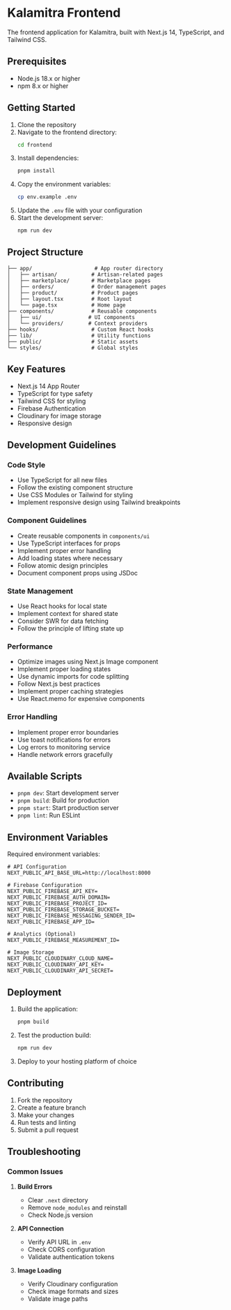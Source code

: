 # Kalamitra Frontend

The frontend application for Kalamitra, built with Next.js 14, TypeScript, and Tailwind CSS.

## Prerequisites

- Node.js 18.x or higher
- npm 8.x or higher

## Getting Started

1. Clone the repository
2. Navigate to the frontend directory:
   ```bash
   cd frontend
   ```
3. Install dependencies:
   ```bash
   pnpm install
   ```
4. Copy the environment variables:
   ```bash
   cp env.example .env
   ```
5. Update the `.env` file with your configuration
6. Start the development server:
   ```bash
   npm run dev
   ```

## Project Structure

```
├── app/                    # App router directory
│   ├── artisan/           # Artisan-related pages
│   ├── marketplace/       # Marketplace pages
│   ├── orders/            # Order management pages
│   ├── product/           # Product pages
│   ├── layout.tsx         # Root layout
│   └── page.tsx           # Home page
├── components/            # Reusable components
│   ├── ui/               # UI components
│   └── providers/        # Context providers
├── hooks/                 # Custom React hooks
├── lib/                   # Utility functions
├── public/                # Static assets
└── styles/                # Global styles
```

## Key Features

- Next.js 14 App Router
- TypeScript for type safety
- Tailwind CSS for styling
- Firebase Authentication
- Cloudinary for image storage
- Responsive design

## Development Guidelines

### Code Style

- Use TypeScript for all new files
- Follow the existing component structure
- Use CSS Modules or Tailwind for styling
- Implement responsive design using Tailwind breakpoints

### Component Guidelines

- Create reusable components in `components/ui`
- Use TypeScript interfaces for props
- Implement proper error handling
- Add loading states where necessary
- Follow atomic design principles
- Document component props using JSDoc

### State Management

- Use React hooks for local state
- Implement context for shared state
- Consider SWR for data fetching
- Follow the principle of lifting state up

### Performance

- Optimize images using Next.js Image component
- Implement proper loading states
- Use dynamic imports for code splitting
- Follow Next.js best practices
- Implement proper caching strategies
- Use React.memo for expensive components

### Error Handling

- Implement proper error boundaries
- Use toast notifications for errors
- Log errors to monitoring service
- Handle network errors gracefully

## Available Scripts

- `pnpm dev`: Start development server
- `pnpm build`: Build for production
- `pnpm start`: Start production server
- `pnpm lint`: Run ESLint

## Environment Variables

Required environment variables:

```env
# API Configuration
NEXT_PUBLIC_API_BASE_URL=http://localhost:8000

# Firebase Configuration
NEXT_PUBLIC_FIREBASE_API_KEY=
NEXT_PUBLIC_FIREBASE_AUTH_DOMAIN=
NEXT_PUBLIC_FIREBASE_PROJECT_ID=
NEXT_PUBLIC_FIREBASE_STORAGE_BUCKET=
NEXT_PUBLIC_FIREBASE_MESSAGING_SENDER_ID=
NEXT_PUBLIC_FIREBASE_APP_ID=

# Analytics (Optional)
NEXT_PUBLIC_FIREBASE_MEASUREMENT_ID=

# Image Storage
NEXT_PUBLIC_CLOUDINARY_CLOUD_NAME=
NEXT_PUBLIC_CLOUDINARY_API_KEY=
NEXT_PUBLIC_CLOUDINARY_API_SECRET=
```

## Deployment

1. Build the application:
   ```bash
   pnpm build
   ```
2. Test the production build:
   ```bash
   npm run dev
   ```
3. Deploy to your hosting platform of choice

## Contributing

1. Fork the repository
2. Create a feature branch
3. Make your changes
4. Run tests and linting
5. Submit a pull request

## Troubleshooting

### Common Issues

1. **Build Errors**

   - Clear `.next` directory
   - Remove `node_modules` and reinstall
   - Check Node.js version

2. **API Connection**

   - Verify API URL in `.env`
   - Check CORS configuration
   - Validate authentication tokens

3. **Image Loading**
   - Verify Cloudinary configuration
   - Check image formats and sizes
   - Validate image paths
